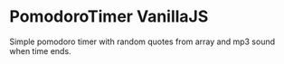 # PomodoroTimer VanillaJS
Simple pomodoro timer with random quotes from array and mp3 sound when time ends. 
